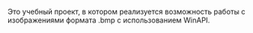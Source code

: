 Это учебный проект, в котором реализуется возможность работы с изображениями формата .bmp с использованием WinAPI.
